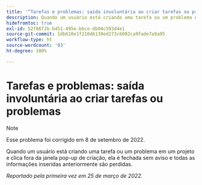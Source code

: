 ```yaml
---
title: '“Tarefas e problemas: saída involuntária ao criar tarefas ou problemas”'
description: Quando um usuário está criando uma tarefa ou um problema em um projeto e clica fora da janela pop-up de criação, ela é fechada sem aviso e todas as informações inseridas são perdidas.
hidefromtoc: true
exl-id: 52f86f2b-b451-495e-bbce-db94c593d4e1
source-git-commit: 1db610e1f210d6139ed273c6002ca9fade7a9a95
workflow-type: ht
source-wordcount: '93'
ht-degree: 100%

---
```


# Tarefas e problemas: saída involuntária ao criar tarefas ou problemas

>[!NOTE]
>
> Esse problema foi corrigido em 8 de setembro de 2022.

Quando um usuário está criando uma tarefa ou um problema em um projeto e clica fora da janela pop-up de criação, ela é fechada sem aviso e todas as informações inseridas anteriormente são perdidas.

_Reportado pela primeira vez em 25 de março de 2022._
